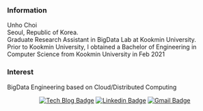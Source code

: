 ### Information
Unho Choi <br>
Seoul, Republic of Korea. <br>
Graduate Research Assistant in BigData Lab at Kookmin University. <br>
Prior to Kookmin University, I obtained a Bachelor of Engineering in Computer Science from Kookmin University in Feb 2021 <br>

### Interest
BigData Engineering based on Cloud/Distributed Computing

<div align=center>

[![Tech Blog Badge](http://img.shields.io/badge/-Tec%20blog-1877f2?style=flat-square&logo=amazon&link=https://wooono.tistory.com)](https://wooono.tistory.com) 
[![Linkedin Badge](https://img.shields.io/badge/-LinkedIn-blue?style=flat-square&logo=Linkedin&logoColor=white&link=https://www.linkedin.com/in/unho-choi-9593871b4/)](https://www.linkedin.com/in/unho-choi-9593871b4/) 
[![Gmail Badge](https://img.shields.io/badge/Gmail-d14836?style=flat-square&logo=Gmail&logoColor=white&link=mailto:officialunho@gmail.com)](mailto:officialunho@gmail.com)
	
</div>
